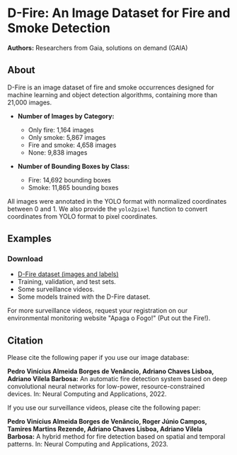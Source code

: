 # D-Fire: An Image Dataset for Fire and Smoke Detection

**Authors:** Researchers from Gaia, solutions on demand (GAIA)

## About

D-Fire is an image dataset of fire and smoke occurrences designed for machine learning and object detection algorithms, containing more than 21,000 images.

- **Number of Images by Category:**

  - Only fire: 1,164 images
  - Only smoke: 5,867 images
  - Fire and smoke: 4,658 images
  - None: 9,838 images

- **Number of Bounding Boxes by Class:**

  - Fire: 14,692 bounding boxes
  - Smoke: 11,865 bounding boxes

All images were annotated in the YOLO format with normalized coordinates between 0 and 1. We also provide the `yolo2pixel` function to convert coordinates from YOLO format to pixel coordinates.

## Examples

### Download

- [D-Fire dataset (images and labels)](link_to_dataset)
- Training, validation, and test sets.
- Some surveillance videos.
- Some models trained with the D-Fire dataset.

For more surveillance videos, request your registration on our environmental monitoring website "Apaga o Fogo!" (Put out the Fire!).

## Citation

Please cite the following paper if you use our image database:

**Pedro Vinícius Almeida Borges de Venâncio, Adriano Chaves Lisboa, Adriano Vilela Barbosa:** An automatic fire detection system based on deep convolutional neural networks for low-power, resource-constrained devices. In: Neural Computing and Applications, 2022.

If you use our surveillance videos, please cite the following paper:

**Pedro Vinícius Almeida Borges de Venâncio, Roger Júnio Campos, Tamires Martins Rezende, Adriano Chaves Lisboa, Adriano Vilela Barbosa:** A hybrid method for fire detection based on spatial and temporal patterns. In: Neural Computing and Applications, 2023.
